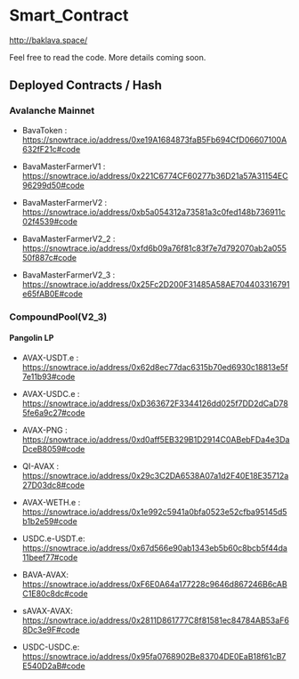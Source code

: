 # Smart_Contract

http://baklava.space/

Feel free to read the code. More details coming soon.

## Deployed Contracts / Hash

### Avalanche Mainnet

* BavaToken : https://snowtrace.io/address/0xe19A1684873faB5Fb694CfD06607100A632fF21c#code

* BavaMasterFarmerV1    : https://snowtrace.io/address/0x221C6774CF60277b36D21a57A31154EC96299d50#code

* BavaMasterFarmerV2    : https://snowtrace.io/address/0xb5a054312a73581a3c0fed148b736911c02f4539#code

* BavaMasterFarmerV2_2  : https://snowtrace.io/address/0xfd6b09a76f81c83f7e7d792070ab2a05550f887c#code

* BavaMasterFarmerV2_3  : https://snowtrace.io/address/0x25Fc2D200F31485A58AE704403316791e65fAB0E#code

### CompoundPool(V2_3)
#### Pangolin LP

* AVAX-USDT.e  : https://snowtrace.io/address/0x62d8ec77dac6315b70ed6930c18813e5f7e11b93#code

* AVAX-USDC.e	 : https://snowtrace.io/address/0xD363672F3344126dd025f7DD2dCaD785fe6a9c27#code

* AVAX-PNG     : https://snowtrace.io/address/0xd0aff5EB329B1D2914C0ABebFDa4e3DaDceB8059#code

* QI-AVAX	     : https://snowtrace.io/address/0x29c3C2DA6538A07a1d2F40E18E35712a27D03dc8#code

* AVAX-WETH.e	 : https://snowtrace.io/address/0x1e992c5941a0bfa0523e52cfba95145d5b1b2e59#code

* USDC.e-USDT.e: https://snowtrace.io/address/0x67d566e90ab1343eb5b60c8bcb5f44da11beef77#code

* BAVA-AVAX: https://snowtrace.io/address/0xF6E0A64a177228c9646d867246B6cABC1E80c8dc#code

* sAVAX-AVAX: https://snowtrace.io/address/0x2811D861777C8f81581ec84784AB53aF68Dc3e9F#code

* USDC-USDC.e: https://snowtrace.io/address/0x95fa0768902Be83704DE0EaB18f61cB7E540D2aB#code

